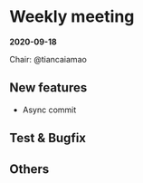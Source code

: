 # Weekly meeting

**2020-09-18**

Chair: @tiancaiamao

## New features

* Async commit


## Test & Bugfix


## Others
